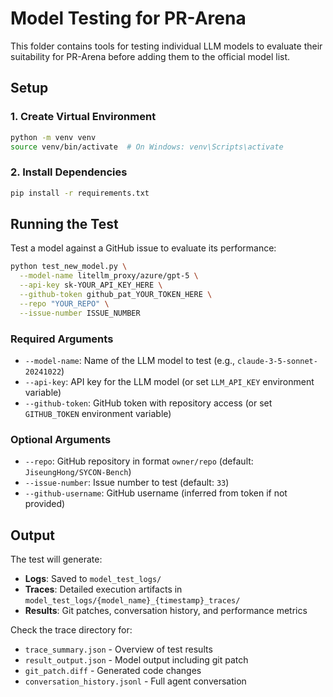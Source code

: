 # Model Testing for PR-Arena

This folder contains tools for testing individual LLM models to evaluate their suitability for PR-Arena before adding them to the official model list.

## Setup

### 1. Create Virtual Environment

```bash
python -m venv venv
source venv/bin/activate  # On Windows: venv\Scripts\activate
```

### 2. Install Dependencies

```bash
pip install -r requirements.txt
```

## Running the Test

Test a model against a GitHub issue to evaluate its performance:

```bash
python test_new_model.py \
  --model-name litellm_proxy/azure/gpt-5 \
  --api-key sk-YOUR_API_KEY_HERE \
  --github-token github_pat_YOUR_TOKEN_HERE \
  --repo "YOUR_REPO" \
  --issue-number ISSUE_NUMBER
```

### Required Arguments

- `--model-name`: Name of the LLM model to test (e.g., `claude-3-5-sonnet-20241022`)
- `--api-key`: API key for the LLM model (or set `LLM_API_KEY` environment variable)
- `--github-token`: GitHub token with repository access (or set `GITHUB_TOKEN` environment variable)

### Optional Arguments

- `--repo`: GitHub repository in format `owner/repo` (default: `JiseungHong/SYCON-Bench`)
- `--issue-number`: Issue number to test (default: `33`)
- `--github-username`: GitHub username (inferred from token if not provided)

## Output

The test will generate:
- **Logs**: Saved to `model_test_logs/`
- **Traces**: Detailed execution artifacts in `model_test_logs/{model_name}_{timestamp}_traces/`
- **Results**: Git patches, conversation history, and performance metrics

Check the trace directory for:
- `trace_summary.json` - Overview of test results
- `result_output.json` - Model output including git patch
- `git_patch.diff` - Generated code changes
- `conversation_history.jsonl` - Full agent conversation
